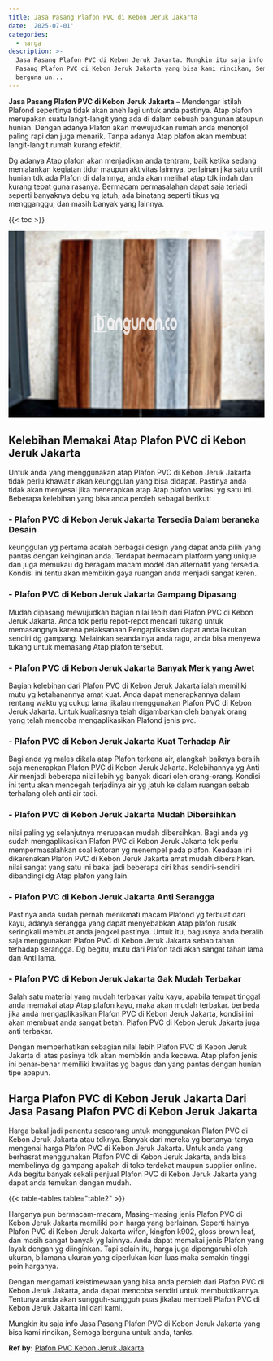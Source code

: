 ```yaml
---
title: Jasa Pasang Plafon PVC di Kebon Jeruk Jakarta
date: '2025-07-01'
categories:
  - harga
description: >-
  Jasa Pasang Plafon PVC di Kebon Jeruk Jakarta. Mungkin itu saja info Jasa
  Pasang Plafon PVC di Kebon Jeruk Jakarta yang bisa kami rincikan, Semoga
  berguna un...
---
```


**Jasa Pasang Plafon PVC di Kebon Jeruk Jakarta** – Mendengar istilah Plafond sepertinya tidak akan aneh lagi untuk anda pastinya. Atap plafon merupakan suatu langit-langit yang ada di dalam sebuah bangunan ataupun hunian. Dengan adanya Plafon akan mewujudkan rumah anda menonjol paling rapi dan juga menarik. Tanpa adanya Atap plafon akan membuat langit-langit rumah kurang efektif.

Dg adanya Atap plafon akan menjadikan anda tentram, baik ketika sedang menjalankan kegiatan tidur maupun aktivitas lainnya. berlainan jika satu unit hunian tdk ada Plafon di dalamnya, anda akan melihat atap tdk indah dan kurang tepat guna rasanya. Bermacam permasalahan dapat saja terjadi seperti banyaknya debu yg jatuh, ada binatang seperti tikus yg mengganggu, dan masih banyak yang lainnya.

{{< toc >}}

![Jasa Pasang Plafon PVC di Kebon Jeruk Jakarta](/images/flafond-pvc-murah02.png)

## Kelebihan Memakai Atap Plafon PVC di Kebon Jeruk Jakarta

Untuk anda yang menggunakan atap Plafon PVC di Kebon Jeruk Jakarta tidak perlu khawatir akan keunggulan yang bisa didapat. Pastinya anda tidak akan menyesal jika menerapkan atap Atap plafon variasi yg satu ini. Beberapa kelebihan yang bisa anda peroleh sebagai berikut:

### \- Plafon PVC di Kebon Jeruk Jakarta Tersedia Dalam beraneka Desain

keunggulan yg pertama adalah berbagai design yang dapat anda pilih yang pantas dengan keinginan anda. Terdapat bermacam platform yang unique dan juga memukau dg beragam macam model dan alternatif yang tersedia. Kondisi ini tentu akan membikin gaya ruangan anda menjadi sangat keren.

### \- Plafon PVC di Kebon Jeruk Jakarta Gampang Dipasang

Mudah dipasang mewujudkan bagian nilai lebih dari Plafon PVC di Kebon Jeruk Jakarta. Anda tdk perlu repot-repot mencari tukang untuk memasangnya karena pelaksanaan Pengaplikasian dapat anda lakukan sendiri dg gampang. Melainkan seandainya anda ragu, anda bisa menyewa tukang untuk memasang Atap plafon tersebut.

### \- Plafon PVC di Kebon Jeruk Jakarta Banyak Merk yang Awet

Bagian kelebihan dari Plafon PVC di Kebon Jeruk Jakarta ialah memiliki mutu yg ketahanannya amat kuat. Anda dapat menerapkannya dalam rentang waktu yg cukup lama jikalau menggunakan Plafon PVC di Kebon Jeruk Jakarta. Untuk kualitasnya telah digambarkan oleh banyak orang yang telah mencoba mengaplikasikan Plafond jenis pvc.

### \- Plafon PVC di Kebon Jeruk Jakarta Kuat Terhadap Air

Bagi anda yg males dikala atap Plafon terkena air, alangkah baiknya beralih saja menerapkan Plafon PVC di Kebon Jeruk Jakarta. Kelebihannya yg Anti Air menjadi beberapa nilai lebih yg banyak dicari oleh orang-orang. Kondisi ini tentu akan mencegah terjadinya air yg jatuh ke dalam ruangan sebab terhalang oleh anti air tadi.

### \- Plafon PVC di Kebon Jeruk Jakarta Mudah Dibersihkan

nilai paling yg selanjutnya merupakan mudah dibersihkan. Bagi anda yg sudah mengaplikasikan Plafon PVC di Kebon Jeruk Jakarta tdk perlu mempermasalahkan soal kotoran yg menempel pada plafon. Keadaan ini dikarenakan Plafon PVC di Kebon Jeruk Jakarta amat mudah dibersihkan. nilai sangat yang satu ini bakal jadi beberapa ciri khas sendiri-sendiri dibandingi dg Atap plafon yang lain.

### \- Plafon PVC di Kebon Jeruk Jakarta Anti Serangga

Pastinya anda sudah pernah menikmati macam Plafond yg terbuat dari kayu, adanya serangga yang dapat menyebabkan Atap plafon rusak seringkali membuat anda jengkel pastinya. Untuk itu, bagusnya anda beralih saja menggunakan Plafon PVC di Kebon Jeruk Jakarta sebab tahan terhadap serangga. Dg begitu, mutu dari Plafon tadi akan sangat tahan lama dan Anti lama.

### \- Plafon PVC di Kebon Jeruk Jakarta Gak Mudah Terbakar

Salah satu material yang mudah terbakar yaitu kayu, apabila tempat tinggal anda memakai atap Atap plafon kayu, maka akan mudah terbakar. berbeda jika anda mengaplikasikan Plafon PVC di Kebon Jeruk Jakarta, kondisi ini akan membuat anda sangat betah. Plafon PVC di Kebon Jeruk Jakarta juga anti terbakar.

Dengan memperhatikan sebagian nilai lebih Plafon PVC di Kebon Jeruk Jakarta di atas pasinya tdk akan membikin anda kecewa. Atap plafon jenis ini benar-benar memiliki kwalitas yg bagus dan yang pantas dengan hunian tipe apapun.

## Harga Plafon PVC di Kebon Jeruk Jakarta Dari Jasa Pasang Plafon PVC di Kebon Jeruk Jakarta

Harga bakal jadi penentu seseorang untuk menggunakan Plafon PVC di Kebon Jeruk Jakarta atau tdknya. Banyak dari mereka yg bertanya-tanya mengenai harga Plafon PVC di Kebon Jeruk Jakarta. Untuk anda yang berhasrat menggunakan Plafon PVC di Kebon Jeruk Jakarta, anda bisa membelinya dg gampang apakah di toko terdekat maupun supplier online. Ada begitu banyak sekali penjual Plafon PVC di Kebon Jeruk Jakarta yang dapat anda temukan dengan mudah.

{{< table-tables table="table2" >}}

Harganya pun bermacam-macam, Masing-masing jenis Plafon PVC di Kebon Jeruk Jakarta memiliki poin harga yang berlainan. Seperti halnya Plafon PVC di Kebon Jeruk Jakarta wifon, kingfon k902, gloss brown leaf, dan masih sangat banyak yg lainnya. Anda dapat memakai jenis Plafon yang layak dengan yg diinginkan. Tapi selain itu, harga juga dipengaruhi oleh ukuran, bilamana ukuran yang diperlukan kian luas maka semakin tinggi poin harganya.

Dengan mengamati keistimewaan yang bisa anda peroleh dari Plafon PVC di Kebon Jeruk Jakarta, anda dapat mencoba sendiri untuk membuktikannya. Tentunya anda akan sungguh-sungguh puas jikalau membeli Plafon PVC di Kebon Jeruk Jakarta ini dari kami.

Mungkin itu saja info Jasa Pasang Plafon PVC di Kebon Jeruk Jakarta yang bisa kami rincikan, Semoga berguna untuk anda, tanks.

**Ref by:** [Plafon PVC Kebon Jeruk Jakarta](https://id.wikipedia.org/wiki/Plafon)
